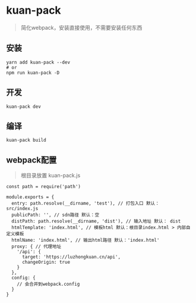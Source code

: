 # kuan-pack
> 简化webpack，安装直接使用，不需要安装任何东西

## 安装
```
yarn add kuan-pack --dev
# or
npm run kuan-pack -D
```

## 开发
```
kuan-pack dev
```

## 编译
```
kuan-pack build
```

## webpack配置
> 根目录放置 kuan-pack.js
```
const path = require('path')

module.exports = {
  entry: path.resolve(__dirname, 'test'), // 打包入口 默认： src/index.js
  publicPath: '', // sdn路径 默认：空
  distPath: path.resolve(__dirname, 'dist'), // 输入地址 默认： dist
  htmlTemplate: 'index.html', // 模板html 默认：根目录index.html > 内部自定义模板
  htmlName: 'index.html', // 输出html路径 默认：'index.html'
  proxy: { // 代理地址
    '/api': {
      target: 'https://luzhongkuan.cn/api',
      changeOrigin: true
    }
  },
  config: {
    // 会合并到webpack.config
  }
}
```